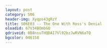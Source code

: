 ```yaml
---
layout: post 
category: S06 
header-img: Xyqps43gRzY 
title: S06E03 -- The One With Ross's Denial 
oloadid: 67V34BOmbGQ 
gdriveid: 0B8nsuTHQDAI7Vl92bzJwRVN6aTQ 
bgcolor: 046158
--- 
```

<!--more--> 
